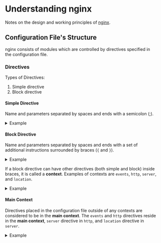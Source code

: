# Understanding nginx

Notes on the design and working principles of [nginx](https://nginx.org).

## Configuration File's Structure

nginx consists of modules which are controlled by directives specified in the configuration file.

### Directives

Types of Directives:
1. Simple directive
1. Block directive

#### Simple Directive
Name and parameters separated by spaces and ends with a semicolon (;).

<details>
    <summary>Example</summary>

    worker_processes 1;

    user nobody nogroup;
    error_log /var/log/nginx/error.log warn;
    pid /var/run/nginx.pid;
</details>

#### Block Directive
Name and parameters separated by spaces and ends with a set of additional instructions surrounded by braces (`{` and `}`).

<details>
    <summary>Example</summary>

    location / {
        try_files $uri @proxy_to_app;
    }
</details>

If a block directive can have other directives (both simple and block) inside braces, it is called a __context__. Examples of contexts are `events`, `http`, `server`, and `location`.

<details>
    <summary>Example</summary>

    events {
        worker_connections 768;
        multi_accept on;
    }
</details>

#### Main Context

Directives placed in the configuration file outside of any contexts are considered to be in the __main context__. The `events` and `http` directives reside in the __main context__, `server` directive in `http`, and `location` directive in `server`.

<details>
    <summary>Example</summary>

    worker_processes 1;                             # main context

    http {                                          # main context
        server {                                    # context
            listen 80 default_server;
            return 444;
        }
    }
</details>
